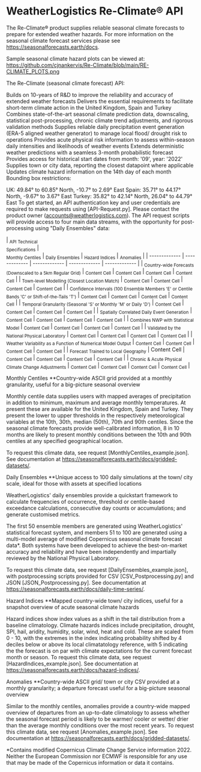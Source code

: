 # WeatherLogistics Re-Climate® API

The Re-Climate® product supplies reliable seasonal climate forecasts to prepare for extended weather hazards. For more information on the seasonal climate forecast services please see https://seasonalforecasts.earth/docs.

Sample seasonal climate hazard plots can be viewed at: https://github.com/cjnankervis/Re-Climate/blob/main/RE-CLIMATE_PLOTS.png

The Re-Climate (seasonal climate forecast) API:

Builds on 10-years of R&D to improve the reliability and accuracy of extended weather forecasts
Delivers the essential requirements to facilitate short-term climate action in the United Kingdom, Spain and Turkey
Combines state-of-the-art seasonal climate prediction data, downscaling, statistical post-processing, chronic climate trend adjustments, and rigorous validation methods
Supplies reliable daily precipitation event generation (ERA-5 aligned weather generator) to manage local flood/ drought risk to operations
Provides acute physical risk information to assess within-season daily intensities and likelihoods of weather events
Extends deterministic weather predictions with a seamless 3-month probabilistic forecast
Provides access for historical start dates from month: '09', year: '2022'
Supplies town or city data, reporting the closest datapoint where applicable
Updates climate hazard information on the 14th day of each month
Bounding box restrictions:

UK: 49.84° to 60.85° North, -10.7° to 2.69° East
Spain: 35.71° to 44.17° North, -9.67° to 3.67° East
Turkey: 35.82° to 42.14° North, 26.04° to 44.79° East
To get started, an API authentication key and user credentials are required to make requests using [API-Request.py]. Please contact the product owner (accounts@weatherlogistics.com). The API request scripts will provide access to four main data streams, with the opportunity for post-processing using "Daily Ensembles" data:

<div style="width:100px">| <sub>API Technical Specifications</sub> |</div> <sub>Monthly Centiles</sub> | <sub>Daily Ensembles</sub> | <sub>Hazard Indices</sub> | <sub>Anomalies</sub> |
| ------------- | ------------- | ------------- | ------------- | ------------- |
| <sub>Country-wide Forecasts (Downscaled to a 5km Regular Grid)</sub> | <sub>Content Cell</sub>  | <sub>Content Cell</sub>  | <sub>Content Cell</sub>  | <sub>Content Cell</sub>  |
| <sub>Town-level Modelling (Closest Location Match)</sub> | <sub>Content Cell</sub>  | <sub>Content Cell</sub>  | <sub>Content Cell</sub>  | <sub>Content Cell</sub>  |
| <sub>Confidence Intervals (100 Ensemble Members  'E' or Centile Bands 'C' or Shift-of-the-Tails 'T')</sub> | <sub>Content Cell</sub>  | <sub>Content Cell</sub>  | <sub>Content Cell</sub>  | <sub>Content Cell</sub>  |
| <sub>Temporal Granularity (Seasonal 'S' or Monthly 'M' or Daily 'D')</sub> | <sub>Content Cell</sub>  | <sub>Content Cell</sub>  | <sub>Content Cell</sub>  | <sub>Content Cell</sub>  |
| <sub>Spatially Correlated Daily Event Generation</sub> | <sub>Content Cell</sub>  | <sub>Content Cell</sub>  | <sub>Content Cell</sub>  | <sub>Content Cell</sub>  |
| <sub>Combines NWP with Statistical Model</sub> | <sub>Content Cell</sub>  | <sub>Content Cell</sub>  | <sub>Content Cell</sub>  | <sub>Content Cell</sub>  |
| <sub>Validated by the National Physical Laboratory</sub> | <sub>Content Cell</sub>  | <sub>Content Cell</sub>  | <sub>Content Cell</sub>  | <sub>Content Cell</sub>  |
| <sub>Weather Variability as a Function of Numerical Model Output</sub> | <sub>Content Cell</sub>  | <sub>Content Cell</sub>  | <sub>Content Cell</sub>  | <sub>Content Cell</sub>  |
| <sub>Forecast Trained to Local Geography</sub> | Content Cell</sub> | <sub>Content Cell</sub>  | <sub>Content Cell</sub>  | <sub>Content Cell</sub>  | <sub>Content Cell</sub>  |
| <sub>Chronic & Acute Physical Climate Change Adjustments</sub> | <sub>Content Cell</sub>  | <sub>Content Cell</sub>  | <sub>Content Cell</sub>  | <sub>Content Cell</sub>  |

Monthly Centiles
**Country-wide ASCII grid provided at a monthly granularity, useful for a big-picture seasonal overview

Monthly centile data supplies users with mapped averages of precipitation in addition to minimum, maximum and average monthly temperatures. At present these are available for the United Kingdom, Spain and Turkey. They present the lower to upper thresholds in the respectively meteorological variables at the 10th, 30th, median (50th), 70th and 90th centiles. Since the seasonal climate forecasts provide well-calibrated information, 8 in 10 months are likely to present monthly conditions between the 10th and 90th centiles at any specified geographical location.

To request this climate data, see request [MonthlyCentiles_example.json]. See documentation at https://seasonalforecasts.earth/docs/gridded-datasets/.

Daily Ensembles
**Unique access to 100 daily simulations at the town/ city scale, ideal for those with assets at specified locations

WeatherLogistics' daily ensembles provide a quickstart framework to calculate frequencies of occurrence, threshold or centile-based exceedance calculations, consecutive day counts or accumulations; and generate customised metrics.

The first 50 ensemble members are generated using WeatherLogistics' statistical forecast system, and members 51 to 100 are generated using a multi-model average of modified Copernicus seasonal climate forecast data*. Both systems have been developed to achieve the best-on-market accuracy and reliability and have been independently and impartially reviewed by the National Physical Laboratory.

To request this climate data, see request [DailyEnsembles_example.json], with postprocessing scripts provided for CSV [CSV_Postprocessing.py] and JSON [JSON_Postprocessing.py]. See documentation at https://seasonalforecasts.earth/docs/daily-time-series/.

Hazard Indices
**Mapped country-wide town/ city indices, useful for a snapshot overview of acute seasonal climate hazards

Hazard indices show index values as a shift in the tail distribution from a baseline climatology. Climate hazards indices include precipitation, drought, SPI, hail, aridity, humidity, solar, wind, heat and cold. These are scaled from 0 - 10, with the extremes in the index indicating probability shifted by 4 deciles below or above its local climatatology reference, with 5 indicating the the forecast is on par with climate expectations for the current forecast month or season. To request this climate data, see request [HazardIndices_example.json]. See documentation at https://seasonalforecasts.earth/docs/hazard-indices/.

Anomalies
**Country-wide ASCII grid/ town or city CSV provided at a monthly granularity; a departure forecast useful for a big-picture seasonal overview

Similar to the monthly centiles, anomalies provide a country-wide mapped overview of departures from an up-to-date climatology to assess whether the seasonal forecast period is likely to be warmer/ cooler or wetter/ drier than the average monthly conditions over the most recent years. To request this climate data, see request [Anomalies_example.json]. See documentation at https://seasonalforecasts.earth/docs/gridded-datasets/.

*Contains modified Copernicus Climate Change Service information 2022. Neither the European Commission nor ECMWF is responsible for any use that may be made of the Copernicus information or data it contains.
